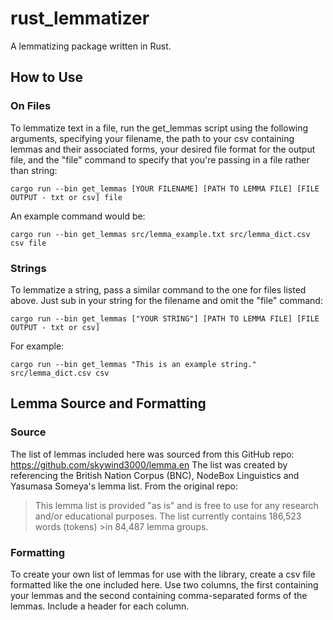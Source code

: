 # rust_lemmatizer
A lemmatizing package written in Rust.

## How to Use
### On Files
To lemmatize text in a file, run the get_lemmas script using the following arguments, specifying your filename, the path to your csv containing lemmas and their associated forms, your desired file format for the output file, and the "file" command to specify that you're passing in a file rather than string:
```
cargo run --bin get_lemmas [YOUR FILENAME] [PATH TO LEMMA FILE] [FILE OUTPUT - txt or csv] file
```
An example command would be:
```
cargo run --bin get_lemmas src/lemma_example.txt src/lemma_dict.csv csv file
```

### Strings
To lemmatize a string, pass a similar command to the one for files listed above. Just sub in your string for the filename and omit the "file" command:
```
cargo run --bin get_lemmas ["YOUR STRING"] [PATH TO LEMMA FILE] [FILE OUTPUT - txt or csv]
```
For example:
```
cargo run --bin get_lemmas "This is an example string." src/lemma_dict.csv csv 
```

## Lemma Source and Formatting
### Source
The list of lemmas included here was sourced from this GitHub repo: https://github.com/skywind3000/lemma.en
The list was created by referencing the British Nation Corpus (BNC), NodeBox Linguistics and Yasumasa Someya's lemma list.
From the original repo:
>This lemma list is provided "as is" and is free to use for any research and/or educational purposes. The list currently contains 186,523 words (tokens) >in 84,487 lemma groups.

### Formatting
To create your own list of lemmas for use with the library, create a csv file formatted like the one included here. Use two columns, the first containing your lemmas and the second containing comma-separated forms of the lemmas. Include a header for each column.


